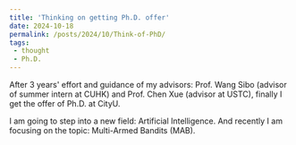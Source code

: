 ```yaml
---
title: 'Thinking on getting Ph.D. offer'
date: 2024-10-18
permalink: /posts/2024/10/Think-of-PhD/
tags:
 - thought
 - Ph.D.
---
```


After 3 years' effort and guidance of my advisors: Prof. Wang Sibo (advisor of summer intern at CUHK) and Prof. Chen Xue (advisor at USTC), finally I get the offer of Ph.D. at CityU.

I am going to step into a new field: Artificial Intelligence. And recently I am focusing on the topic: Multi-Armed Bandits (MAB).
